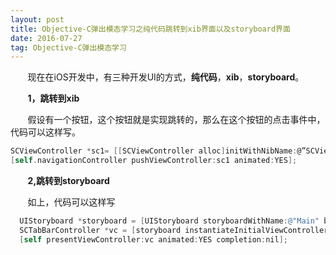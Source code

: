 ```yaml
---
layout: post
title: Objective-C弹出模态学习之纯代码跳转到xib界面以及storyboard界面
date: 2016-07-27
tag: Objective-C弹出模态学习
---
```


&#160; &#160; &#160; &#160;现在在iOS开发中，有三种开发UI的方式，**纯代码**，**xib**，**storyboard**。

&#160; &#160; &#160; &#160;**1，跳转到xib** 

&#160; &#160; &#160; &#160;假设有一个按钮，这个按钮就是实现跳转的，那么在这个按钮的点击事件中，代码可以这样写。 

```objectivec
SCViewController *sc1= [[SCViewController alloc]initWithNibName:@”SCViewController” bundle:[NSBundle mainBundle]]; 
[self.navigationController pushViewController:sc1 animated:YES]; 
```

&#160; &#160; &#160; &#160;**2,跳转到storyboard** 

&#160; &#160; &#160; &#160;如上，代码可以这样写 

```objectivec
  UIStoryboard *storyboard = [UIStoryboard storyboardWithName:@"Main" bundle:nil];
  SCTabBarController *vc = [storyboard instantiateInitialViewController];
  [self presentViewController:vc animated:YES completion:nil];
```